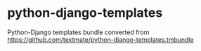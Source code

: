 python-django-templates
=======================

Python-Django templates bundle converted from https://github.com/textmate/python-django-templates.tmbundle
